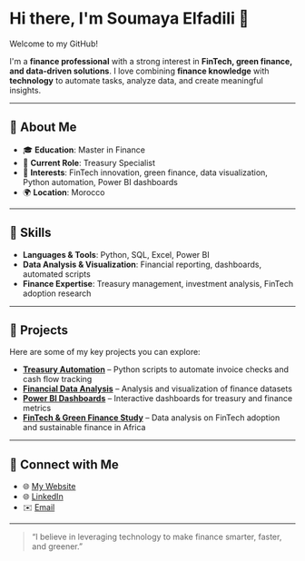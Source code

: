 # Hi there, I'm Soumaya Elfadili 👋

Welcome to my GitHub!  

I'm a **finance professional** with a strong interest in **FinTech, green finance, and data-driven solutions**. I love combining **finance knowledge** with **technology** to automate tasks, analyze data, and create meaningful insights.  

---

## 🔹 About Me

- 🎓 **Education**: Master in Finance  
- 💼 **Current Role**: Treasury Specialist  
- 🧠 **Interests**: FinTech innovation, green finance, data visualization, Python automation, Power BI dashboards  
- 🌍 **Location**: Morocco  

---

## 🔹 Skills

- **Languages & Tools**: Python, SQL, Excel, Power BI
- **Data Analysis & Visualization**: Financial reporting, dashboards, automated scripts  
- **Finance Expertise**: Treasury management, investment analysis, FinTech adoption research  

---

## 🔹 Projects

Here are some of my key projects you can explore:

- **[Treasury Automation](https://github.com/Soomaya/treasury-automation)** – Python scripts to automate invoice checks and cash flow tracking  
- **[Financial Data Analysis](https://github.com/Soomaya/financial-data-analysis)** – Analysis and visualization of finance datasets  
- **[Power BI Dashboards](https://github.com/Soomaya/cash-movement-dashboard)** – Interactive dashboards for treasury and finance metrics  
- **[FinTech & Green Finance Study](https://github.com/Soomaya/fintech-green-finance)** – Data analysis on FinTech adoption and sustainable finance in Africa  

---

## 🔹 Connect with Me

- 🌐 [My Website](https://www.soumayaelfadili.com/)
- 🌐 [LinkedIn](https://www.linkedin.com/in/soumayaelfadili)
- ✉️ [Email](mailto:soumayaelfadili@gmail.com)
  
---

> “I believe in leveraging technology to make finance smarter, faster, and greener.”  
